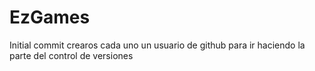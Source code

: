 # EzGames
Initial commit
crearos cada uno un usuario de github
para ir haciendo la parte del control de versiones
